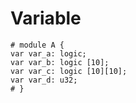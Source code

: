 # Variable

```veryl
# module A {
var var_a: logic;
var var_b: logic [10];
var var_c: logic [10][10];
var var_d: u32;
# }
```
